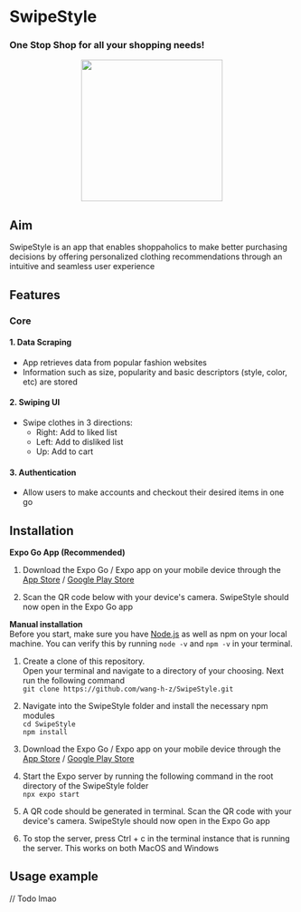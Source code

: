 # SwipeStyle 
### One Stop Shop for all your shopping needs! 

<p align="center">
    <img src= "https://media.giphy.com/media/v1.Y2lkPTc5MGI3NjExMTYwdGR6YTllbGpnNjBjZ2s0aHQxZzUxanF4cXM1YzMzN3VxbWJscCZlcD12MV9pbnRlcm5hbF9naWZfYnlfaWQmY3Q9Zw/3fUszrGD6FHs7sGGD2/giphy.gif" width="250" >
</p>

## Aim 
SwipeStyle is an app that enables shoppaholics to make better purchasing decisions by offering personalized clothing recommendations through an intuitive and seamless user experience

## Features

### Core

#### 1. Data Scraping
   + App retrieves data from popular fashion websites
   + Information such as size, popularity and basic descriptors (style, color, etc) are stored 

#### 2. Swiping UI 
   + Swipe clothes in 3 directions: 
        * Right: Add to liked list
        * Left: Add to disliked list
        * Up: Add to cart 

#### 3. Authentication
   + Allow users to make accounts and checkout their desired items in one go 

## Installation

**Expo Go App (Recommended)**

   1. Download the Expo Go / Expo app on your mobile device through the [App Store](https://apps.apple.com/sg/app/expo-go/id982107779) / [Google Play Store](https://play.google.com/store/apps/details?id=host.exp.exponent&hl=en)
   
   2. Scan the QR code below with your device's camera. SwipeStyle should now open in the Expo Go app


**Manual installation**\
Before you start, make sure you have [Node.js](https://nodejs.org/en) as well as npm on your local machine. You can verify this by running `node -v` and `npm -v` in your terminal.
   1. Create a clone of this repository.\
   Open your terminal and navigate to a directory of your choosing. Next run the following command\
   `git clone https://github.com/wang-h-z/SwipeStyle.git`

   2. Navigate into the SwipeStyle folder and install the necessary npm modules\
   `cd SwipeStyle`\
   `npm install`

   3. Download the Expo Go / Expo app on your mobile device through the [App Store](https://apps.apple.com/sg/app/expo-go/id982107779) / [Google Play Store](https://play.google.com/store/apps/details?id=host.exp.exponent&hl=en)

   4. Start the Expo server by running the following command in the root directory of the SwipeStyle folder\
   `npx expo start`

   5. A QR code should be generated in terminal. Scan the QR code with your device's camera. SwipeStyle should now open in the Expo Go app   

   6. To stop the server, press Ctrl + c in the terminal instance that is running the server. This works on both MacOS and Windows


## Usage example

// Todo lmao